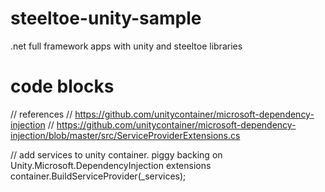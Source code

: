 # steeltoe-unity-sample
.net full framework apps with unity and steeltoe libraries


# code blocks

// references
// https://github.com/unitycontainer/microsoft-dependency-injection
// https://github.com/unitycontainer/microsoft-dependency-injection/blob/master/src/ServiceProviderExtensions.cs


// add services to unity container. piggy backing on Unity.Microsoft.DependencyInjection extensions
container.BuildServiceProvider(_services);
